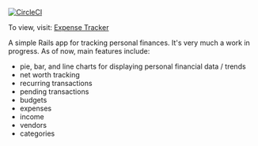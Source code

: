 [![CircleCI](https://circleci.com/gh/bdfinlayson/expense_tracker.svg?style=svg)](https://circleci.com/gh/bdfinlayson/expense_tracker)

To view, visit: [Expense Tracker](http://dazzling-kenai-fjords-69846.herokuapp.com/)

A simple Rails app for tracking personal finances. It's very much a work in progress. As of now, main features include:
- pie, bar, and line charts for displaying personal financial data / trends
- net worth tracking
- recurring transactions
- pending transactions
- budgets
- expenses
- income
- vendors
- categories
